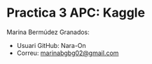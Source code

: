 # Practica 3 APC: Kaggle

Marina Bermúdez Granados: 
* Usuari GitHub: Nara-On
* Correu: marinabgbg02@gmail.com 
